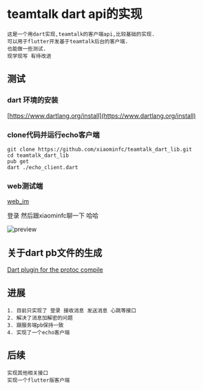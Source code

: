 # teamtalk dart api的实现

```
这是一个用dart实现,teamtalk的客户端api,比较基础的实现.
可以用于flutter开发基于teamtalk后台的客户端.
也能做一些测试.
现学现写 有待改进
```


## 测试

### dart 环境的安装

[https://www.dartlang.org/install](https://www.dartlang.org/install)


### clone代码并运行echo客户端

```
git clone https://github.com/xiaominfc/teamtalk_dart_lib.git
cd teamtalk_dart_lib
pub get
dart ./echo_client.dart

```

### web测试端

[web_im](http://chat.xiaominfc.com/im)

登录 然后跟xiaominfc聊一下 哈哈

![preview](https://raw.githubusercontent.com/xiaominfc/teamtalk_dart_lib/master/test_preview.png)


## 关于dart pb文件的生成

[Dart plugin for the protoc compile](https://github.com/dart-lang/protobuf/tree/master/protoc_plugin)


## 进展

````
1. 目前只实现了 登录 接收消息 发送消息 心跳等接口
2. 解决了消息加解密的问题
3. 跟服务端pb保持一致
4. 实现了一个echo客户端
````

## 后续

````
实现其他相关接口
实现一个flutter版客户端
````
